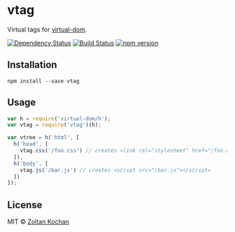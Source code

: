 # vtag

Virtual tags for [virtual-dom](https://github.com/Matt-Esch/virtual-dom/).

[![Dependency Status](https://david-dm.org/zkochan/vtag/status.svg?style=flat)](https://david-dm.org/zkochan/vtag)
[![Build Status](https://travis-ci.org/zkochan/vtag.svg?branch=master)](https://travis-ci.org/zkochan/vtag)
[![npm version](https://badge.fury.io/js/vtag.svg)](http://badge.fury.io/js/vtag)


## Installation

```
npm install --save vtag
```


## Usage

``` js
var h = require('virtual-dom/h');
var vtag = require('vtag')(h);

var vtree = h('html', [
  h('head', [
    vtag.css('/foo.css') // creates <link rel="stylesheet" href="/foo.css">
  ]),
  h('body', [
    vtag.js('/bar.js') // creates <script src="/bar.js"></script>
  ])
]);
```


## License

MIT © [Zoltan Kochan](https://www.kochan.io)

